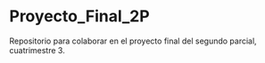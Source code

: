 # Proyecto_Final_2P
Repositorio para colaborar en el proyecto final del segundo parcial, cuatrimestre 3. 
